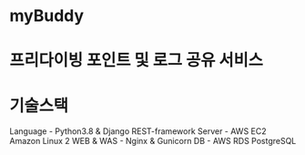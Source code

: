 # myBuddy
# 프리다이빙 포인트 및 로그 공유 서비스

# 기술스택
Language - Python3.8 & Django REST-framework
Server - AWS EC2 Amazon Linux 2
WEB & WAS - Nginx & Gunicorn
DB - AWS RDS PostgreSQL
